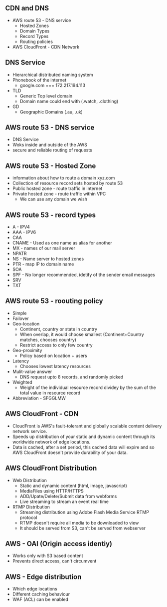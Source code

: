 ## CDN and DNS

* AWS route 53 - DNS service
  * Hosted Zones
  * Domain Types
  * Record Types
  * Routing policies
* AWS CloudFront - CDN Network


## DNS Service

* Hierarchical distributed naming system
* Phonebook of the internet
  * google.com === 172.217.194.113
* TLD
  * Generic Top level domain
  * Domain name could end with (.watch, .clothing)
* GD
  * Geographic Domains (.au, .uk)

## AWS route 53 - DNS service

* DNS Service
* Woks inside and outside of the AWS
* secure and reliable routing of requests

## AWS route 53 - Hosted Zone

* information about how to route a domain xyz.com
* Collection of resource record sets hosted by route 53
* Public hosted zone - route traffic in internet
* Private hosted zone - route traffic within VPC
  * We can use any domain we wish


## AWS route 53 - record types

* A   - IPV4
* AAA - IPV6
* CAA
* CNAME - Used as one name as alias for another
* MX - names of our mail server
* NPATR
* NS - Name server to hosted zones
* PTR - map IP to domain name
* SOA
* SPF - No longer recommended, idetify of the sender email messages
* SRV
* TXT

## AWS route 53 - roouting policy

* Simple
* Failover
* Geo-location
  * Continent, country or state in country
  * When overlap, it would choose smallest (Continent+Country matches, chooses country)
  * Restrict access to only few country
* Geo-proximity
  * Policy based on location + users  
* Latency
  * Chooses lowest latency resources
* Mulit-value answer
  * DNS request upto 8 records, and randomly picked
* Weighted
  * Weight of the individual resource record dividey by the sum of the total value in resource record
* Abbreviation - SFGGLMW

## AWS CloudFront - CDN

* CloudFront is AWS's fault-tolerant and globally scalable content delivery network service.
* Speeds up distribution of your static and dynamic content through its worldwide network of edge locations.
* Data is cached, after a set period, this cached data will expire and so AWS CloudFront doesn't provide durability of your data.


## AWS CloudFront Distribution

* Web Distribution
  * Static and dynamic content (html, image, javascript)
  * MediaFiles using HTTP/HTTPS
  * ADD/Upate/Delete/Submit data from webforms
  * Live streaming to stream an event real time
* RTMP Distribution
  * Streaming distribution using Adobe Flash Media Service RTMP protocol
  * RTMP doesn't require all media to be downloaded to view
  * It should be served from S3, can't be served from webserver


## AWS - OAI (Origin access identiy)

* Works only with S3 based content
* Prevents direct access, can't circumvent


## AWS - Edge distribution

* Which edge locations
* Different caching behaviour
* WAF (ACL) can be enabled